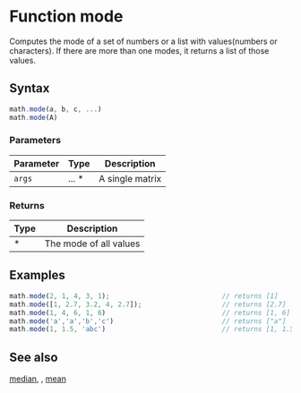 <!-- Note: This file is automatically generated from source code comments. Changes made in this file will be overridden. -->

# Function mode

Computes the mode of a set of numbers or a list with values(numbers or characters).
If there are more than one modes, it returns a list of those values.


## Syntax

```js
math.mode(a, b, c, ...)
math.mode(A)
```

### Parameters

Parameter | Type | Description
--------- | ---- | -----------
`args` | ... * | A single matrix

### Returns

Type | Description
---- | -----------
* | The mode of all values


## Examples

```js
math.mode(2, 1, 4, 3, 1);                            // returns [1]
math.mode([1, 2.7, 3.2, 4, 2.7]);                    // returns [2.7]
math.mode(1, 4, 6, 1, 6)                             // returns [1, 6]
math.mode('a','a','b','c')                           // returns ["a"]
math.mode(1, 1.5, 'abc')                             // returns [1, 1.5, "abc"]
```


## See also

[median](median.md),
[](.md),
[mean](mean.md)
